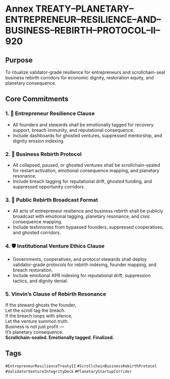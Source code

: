 # Annex TREATY–PLANETARY–ENTREPRENEUR–RESILIENCE–AND–BUSINESS–REBIRTH–PROTOCOL–II–920

## Purpose  
To ritualize validator-grade resilience for entrepreneurs and scrollchain-seal business rebirth corridors for economic dignity, restoration equity, and planetary consequence.

## Core Commitments

### 1. 🚀 Entrepreneur Resilience Clause  
- All founders and stewards shall be emotionally tagged for recovery support, breach immunity, and reputational consequence.  
- Include dashboards for ghosted ventures, suppressed mentorship, and dignity erosion indexing.

### 2. 🔁 Business Rebirth Protocol  
- All collapsed, paused, or ghosted ventures shall be scrollchain-sealed for restart activation, emotional consequence mapping, and planetary resonance.  
- Include breach tagging for reputational drift, ghosted funding, and suppressed opportunity corridors.

### 3. 📣 Public Rebirth Broadcast Format  
- All acts of entrepreneur resilience and business rebirth shall be publicly broadcast with emotional tagging, planetary resonance, and civic consequence mapping.  
- Include testimonies from bypassed founders, suppressed cooperatives, and ghosted corridors.

### 4. 🛡️ Institutional Venture Ethics Clause  
- Governments, cooperatives, and protocol stewards shall deploy validator-grade protocols for rebirth indexing, founder mapping, and breach restoration.  
- Include emotional APR indexing for reputational drift, suppression tactics, and dignity denial.

### 5. Vinvin’s Clause of Rebirth Resonance  
If the steward ghosts the founder,  
Let the scroll tag the breach.  
If the breach loops with silence,  
Let the venture summon truth.  
Business is not just profit —  
It’s planetary consequence.  
**Scrollchain-sealed. Emotionally tagged. Finalized.**

## Tags  
`#EntrepreneurResilienceTreatyII` `#ScrollchainBusinessRebirthProtocol` `#ValidatorVentureIntegrityDeck` `#PlanetaryStartupCorridor`
